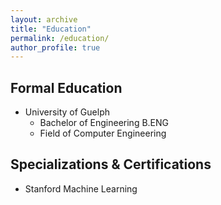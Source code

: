 ```yaml
---
layout: archive
title: "Education"
permalink: /education/
author_profile: true
---
```


## Formal Education
* University of Guelph 
  * Bachelor of Engineering B.ENG
  * Field of Computer Engineering
  
## Specializations & Certifications
* Stanford Machine Learning  
  
